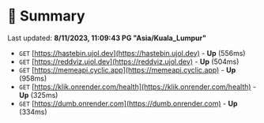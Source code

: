 # 📖 Summary
Last updated: **8/11/2023, 11:09:43 PG "Asia/Kuala_Lumpur"**

- `GET` [https://hastebin.ujol.dev](https://hastebin.ujol.dev) - **Up** (556ms)
- `GET` [https://reddviz.ujol.dev](https://reddviz.ujol.dev) - **Up** (504ms)
- `GET` [https://memeapi.cyclic.app](https://memeapi.cyclic.app) - **Up** (958ms)
- `GET` [https://klik.onrender.com/health](https://klik.onrender.com/health) - **Up** (325ms)
- `GET` [https://dumb.onrender.com](https://dumb.onrender.com) - **Up** (334ms)
